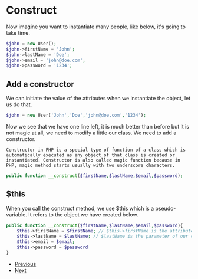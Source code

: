 # Construct

Now imagine you want to instantiate many people, like below, it's going to take time.

```php
$john = new User();
$john->firstName = 'John';
$john->lastName = 'Doe';
$john->email = 'john@doe.com';
$john->password = '1234';
```

## Add a constructor 

We can initiate the value of the attributes when we instantiate the object, let us do that.

```php
$john = new User('John','Doe','john@doe.com','1234');
```

Now we see that we have one line left, it is much better than before but it is not magic at all, we need to modify a little our class.
We need to add a constructor.

`Constructor in PHP is a special type of function of a class which is automatically executed as any object of that class is created or instantiated. Constructor is also called magic function because in PHP, magic method starts usually with two underscore characters.`


```php
public function __construct($firstName,$lastName,$email,$password);
```

## $this 

When you call the construct method, we use $this which is a pseudo-variable. It refers to the object we have created below.

```php
public function __construct($firstName,$lastName,$email,$password){
    $this->firstName = $firstName; // $this->firstName is the attribute we have declared in our class 
    $this->lastName = $lastName; // $lastName is the parameter of our construct method
    $this->email = $email;
    $this->password = $password
}
```

- [Previous](../01.Introduction/readme.md)
- [Next](../03.methods/readme.md)

